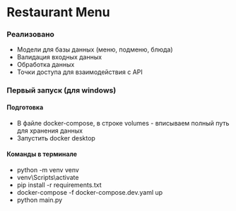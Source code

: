 # Restaurant Menu

### Реализовано

- Модели для базы данных (меню, подменю, блюда)
- Валидация входных данных
- Обработка данных
- Точки доступа для взаимодействия с API

### Первый запуск (для windows)

#### Подготовка

- В файле docker-compose, в строке volumes - вписываем полный путь для хранения данных
- Запустить docker desktop

#### Команды в терминале

- python -m venv venv
- venv\Scripts\activate
- pip install -r requirements.txt
- docker-compose -f docker-compose.dev.yaml up
- python main.py
